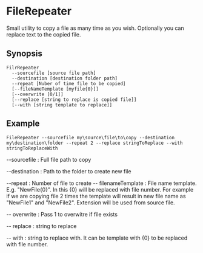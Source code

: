 # FileRepeater
Small utility to copy a file as many time as you wish. Optionally you can replace text to the copied file.

## Synopsis

```
FilrRepeater 
  --sourcefile [source file path]
  --destination [destination folder path]
  --repeat [Nuber of time file to be copied]
  [--fileNameTemplate [myfile{0}]]
  [--overwrite [0/1]]
  [--replace [string to replace is copied file]]
  [--with [string template to replace]]
```

## Example
```
FileRepeater --sourcefile my\source\file\to\copy --destination my\destination\folder --repeat 2 --replace stringToReplace --with stringToReplaceWith
```

--sourcefile  : Full file path to copy

--destination : Path to the folder to create new file

--repeat      : Number of file to create
-- filenameTemplate : File name template. E.g. "NewFile{0}". In this {0} will be replaced with file number. For example if we are copying file 2 times the template will result in new file name as "NewFile1" and "NewFile2". Extension will be used from source file.

-- overwrite : Pass 1 to overwitre if file exists

-- replace  : string to replace

-- with     : string to replace with. It can be template with {0} to be replaced with file number.
